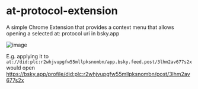 # at-protocol-extension
A simple Chrome Extension that provides a context menu that allows opening a selected at: protocol uri in bsky.app

![image](https://github.com/user-attachments/assets/3df6bb9d-658c-45bf-9a9c-38eb8c4af266)

E.g. applying it to `at://did:plc:r2whjvupgfw55mllpksnombn/app.bsky.feed.post/3lhm2av677s2x` would open https://bsky.app/profile/did:plc:r2whjvupgfw55mllpksnombn/post/3lhm2av677s2x

